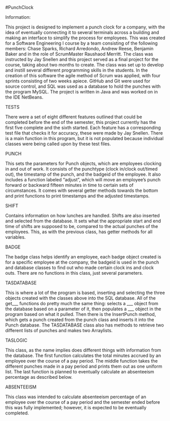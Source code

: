#PunchClock

Information:

This project is designed to implement a punch clock for a company, with the idea of eventually connecting it to several terminals across a building and making an interface to simplify the process for employees. This was created for a Software Engineering I course by a team consisting of the following members: Chase Sparks, Richard Arredondo, Andrew Reese, Benjamin Baker and in the role of ScrumMaster Raushaod Merritt. The class was instructed by Jay Snellen and this project served as a final project for the course, taking about two months to create. The class was set up to develop and instill several different programming skills in the students. In the creation of this software the agile method of Scrum was applied, with four sprints consisting of two weeks apiece. GitHub and Git were used for source control, and SQL was used as a database to hold the punches with the program MySQL. The project is written in Java and was worked on in the IDE NetBeans.

TESTS

There were a set of eight different features outlined that could be completed before the end of the semester, this project currently has the first five complete and the sixth started. Each feature has a corresponding test file that checks it for accuracy, these were made by Jay Snellen. There is a main function in this program, but it is not populated because individual classes were being called upon by these test files.

PUNCH

This sets the parameters for Punch objects, which are employees clocking in and out of work. It consists of the punchtype (clock in/clock out/timed out), the timestamp of the punch, and the badgeid of the employee. It also includes a function labeled “adjust”, which will move an employee’s punch forward or backward fifteen minutes in time to certain sets of circumstances. It comes with several getter methods towards the bottom and print functions to print timestamps and the adjusted timestamps.

SHIFT

Contains information on how lunches are handled. Shifts are also inserted and selected from the database. It sets what the appropriate start and end time of shifts are supposed to be, compared to the actual punches of the employees. This, as with the previous class, has getter methods for all variables.
  
BADGE

The badge class helps identify an employee, each badge object created is for a specific employee at the company, the badgeid is used in the punch and database classes to find out who made certain clock ins and clock outs. There are no functions in this class, just several parameters.

TASDATABASE

This is where a lot of the program is based, inserting and selecting the three objects created with the classes above into the SQL database. All of the get___ functions do pretty much the same thing: selects a ___ object from the database based on a parameter of it, then populates a ___ object in the program based on what it pulled. Then there is the InsertPunch method, which gets a punch created from the punch class and inserts it into the Punch database. The TASDATABASE class also has methods to retrieve two different lists of punches and makes two Arraylists.

TASLOGIC

This class, as the name implies does different things with information from the database. The first function calculates the total minutes accrued by an employee over the course of a pay period. The middle function takes the different punches made in a pay period and prints them out as one uniform list. The last function is planned to eventually calculate an absenteeism percentage as described below.

ABSENTEEISM

This class was intended to calculate absenteeism percentage of an employee over the course of a pay period and the semester ended before this was fully implemented; however, it is expected to be eventually completed.
